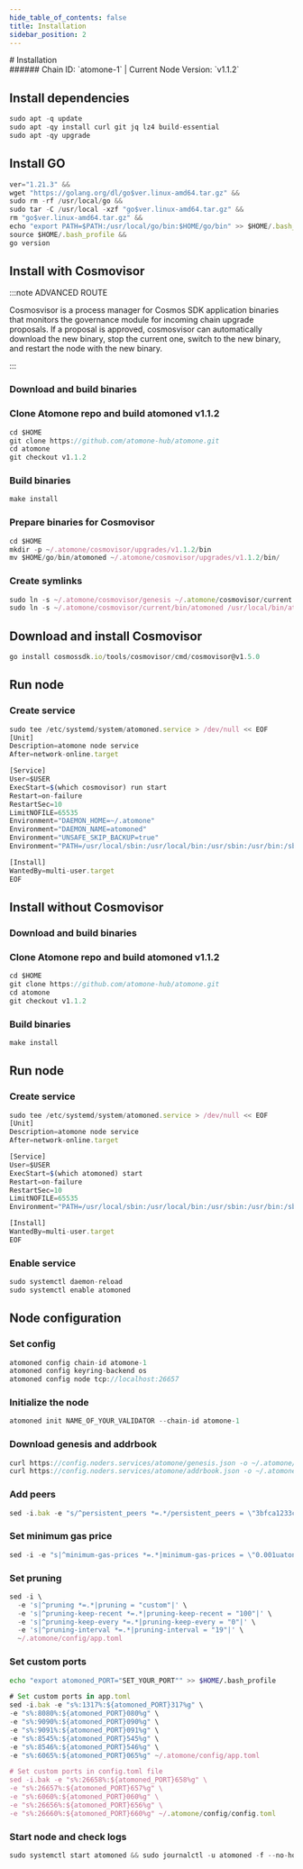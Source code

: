 ```yaml
---
hide_table_of_contents: false
title: Installation
sidebar_position: 2
---
```


<div class="h1-with-icon icon-atomone">
# Installation
</div>
###### Chain ID: `atomone-1` | Current Node Version: `v1.1.2`

## Install dependencies

```js
sudo apt -q update
sudo apt -qy install curl git jq lz4 build-essential
sudo apt -qy upgrade
```

## Install GO
```js
ver="1.21.3" &&
wget "https://golang.org/dl/go$ver.linux-amd64.tar.gz" &&
sudo rm -rf /usr/local/go &&
sudo tar -C /usr/local -xzf "go$ver.linux-amd64.tar.gz" &&
rm "go$ver.linux-amd64.tar.gz" &&
echo "export PATH=$PATH:/usr/local/go/bin:$HOME/go/bin" >> $HOME/.bash_profile &&
source $HOME/.bash_profile &&
go version
```

## Install with Cosmovisor
:::note ADVANCED ROUTE

Cosmosvisor is a process manager for Cosmos SDK application binaries that monitors the governance module for incoming chain upgrade proposals. If a proposal is approved, cosmosvisor can automatically download the new binary, stop the current one, switch to the new binary, and restart the node with the new binary.

:::
### Download and build binaries
### Clone Atomone repo and build atomoned v1.1.2
```js
cd $HOME
git clone https://github.com/atomone-hub/atomone.git
cd atomone
git checkout v1.1.2
```

### Build binaries
```js
make install
```
### Prepare binaries for Cosmovisor
```js
cd $HOME
mkdir -p ~/.atomone/cosmovisor/upgrades/v1.1.2/bin
mv $HOME/go/bin/atomoned ~/.atomone/cosmovisor/upgrades/v1.1.2/bin/
```

### Create symlinks
```js
sudo ln -s ~/.atomone/cosmovisor/genesis ~/.atomone/cosmovisor/current -f
sudo ln -s ~/.atomone/cosmovisor/current/bin/atomoned /usr/local/bin/atomoned -f
```

## Download and install Cosmovisor
```js
go install cosmossdk.io/tools/cosmovisor/cmd/cosmovisor@v1.5.0
```

## Run node
### Create service
```js
sudo tee /etc/systemd/system/atomoned.service > /dev/null << EOF
[Unit]
Description=atomone node service
After=network-online.target

[Service]
User=$USER
ExecStart=$(which cosmovisor) run start
Restart=on-failure
RestartSec=10
LimitNOFILE=65535
Environment="DAEMON_HOME=~/.atomone"
Environment="DAEMON_NAME=atomoned"
Environment="UNSAFE_SKIP_BACKUP=true"
Environment="PATH=/usr/local/sbin:/usr/local/bin:/usr/sbin:/usr/bin:/sbin:/bin:/usr/games:/usr/local/games:/snap/bin:~/.atomone/cosmovisor/current/bin"

[Install]
WantedBy=multi-user.target
EOF
```

## Install without Cosmovisor

### Download and build binaries
### Clone Atomone repo and build atomoned v1.1.2
```js
cd $HOME
git clone https://github.com/atomone-hub/atomone.git
cd atomone
git checkout v1.1.2
```

### Build binaries
```js
make install
```

## Run node
### Create service
```js
sudo tee /etc/systemd/system/atomoned.service > /dev/null << EOF
[Unit]
Description=atomone node service
After=network-online.target

[Service]
User=$USER
ExecStart=$(which atomoned) start
Restart=on-failure
RestartSec=10
LimitNOFILE=65535
Environment="PATH=/usr/local/sbin:/usr/local/bin:/usr/sbin:/usr/bin:/sbin:/bin:/usr/games:/usr/local/games:/snap/bin"

[Install]
WantedBy=multi-user.target
EOF
```

### Enable service
```js
sudo systemctl daemon-reload
sudo systemctl enable atomoned
```

## Node configuration
### Set config
```js
atomoned config chain-id atomone-1
atomoned config keyring-backend os
atomoned config node tcp://localhost:26657
```

### Initialize the node
```js
atomoned init NAME_OF_YOUR_VALIDATOR --chain-id atomone-1
```

### Download genesis and addrbook
```js
curl https://config.noders.services/atomone/genesis.json -o ~/.atomone/config/genesis.json
curl https://config.noders.services/atomone/addrbook.json -o ~/.atomone/config/addrbook.json
```
### Add peers
```js
sed -i.bak -e "s/^persistent_peers *=.*/persistent_peers = \"3bfca1233c3692985880e290fc598f15515adf5b@atomone-rpc.noders.services:14556\"/" ~/.atomone/config/config.toml
```

### Set minimum gas price
```js
sed -i -e "s|^minimum-gas-prices *=.*|minimum-gas-prices = \"0.001uatone\"|" ~/.atomone/config/app.toml
```
### Set pruning
```js
sed -i \
  -e 's|^pruning *=.*|pruning = "custom"|' \
  -e 's|^pruning-keep-recent *=.*|pruning-keep-recent = "100"|' \
  -e 's|^pruning-keep-every *=.*|pruning-keep-every = "0"|' \
  -e 's|^pruning-interval *=.*|pruning-interval = "19"|' \
  ~/.atomone/config/app.toml
```

### Set custom ports

```bash
echo "export atomoned_PORT="SET_YOUR_PORT"" >> $HOME/.bash_profile
```

```js
# Set custom ports in app.toml
sed -i.bak -e "s%:1317%:${atomoned_PORT}317%g" \
-e "s%:8080%:${atomoned_PORT}080%g" \
-e "s%:9090%:${atomoned_PORT}090%g" \
-e "s%:9091%:${atomoned_PORT}091%g" \
-e "s%:8545%:${atomoned_PORT}545%g" \
-e "s%:8546%:${atomoned_PORT}546%g" \
-e "s%:6065%:${atomoned_PORT}065%g" ~/.atomone/config/app.toml

# Set custom ports in config.toml file
sed -i.bak -e "s%:26658%:${atomoned_PORT}658%g" \
-e "s%:26657%:${atomoned_PORT}657%g" \
-e "s%:6060%:${atomoned_PORT}060%g" \
-e "s%:26656%:${atomoned_PORT}656%g" \
-e "s%:26660%:${atomoned_PORT}660%g" ~/.atomone/config/config.toml
```

### Start node and check logs
```js
sudo systemctl start atomoned && sudo journalctl -u atomoned -f --no-hostname -o cat
```
